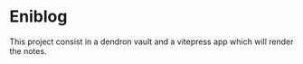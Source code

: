 # Eniblog

This project consist in a dendron vault and a vitepress app which will render the notes.
